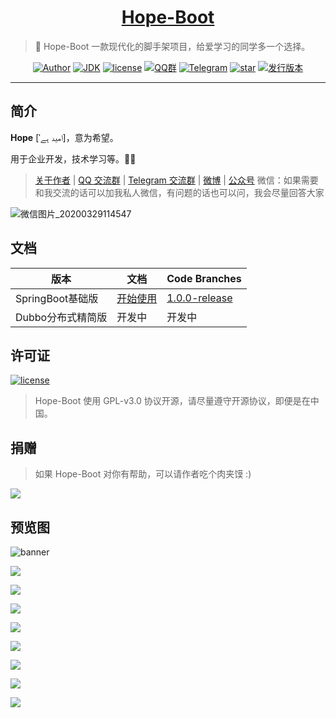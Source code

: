 <h1 align="center"><a href="https://github.com/java-aodeng" target="_blank">Hope-Boot</a></h1>

> 🌱 Hope-Boot 一款现代化的脚手架项目，给爱学习的同学多一个选择。

<p align="center">
<a href="http://ilovey.live"><img alt="Author" src="https://img.shields.io/badge/author-%E4%BD%8E%E8%B0%83%E5%B0%8F%E7%86%8A%E7%8C%AB-blue.svg"/></a>
<a href="https://github.com/hope-for/hope-boot"><img alt="JDK" src="https://img.shields.io/badge/JDK-1.8-orange.svg"/></a>
<a href="https://github.com/hope-for/hope-boot/blob/master/LICENSE"><img alt="license" src="https://img.shields.io/github/license/java-aodeng/hope.svg?style=flat-square"/></a>
<a href="https://jq.qq.com/?_wv=1027&k=574chhz"><img alt="QQ群" src="https://img.shields.io/badge/chat-%E4%BD%8E%E8%B0%83%E5%B0%8F%E7%86%8A%E7%8C%ABQQ%E7%BE%A4-yellow.svg"/></a>
<a href="https://t.me/joinchat/LSsyBxVKLGEkF5MtIhg6TQ"><img alt="Telegram" src="https://img.shields.io/badge/telegram-%E4%BD%8E%E8%B0%83%E5%B0%8F%E7%86%8A%E7%8C%AB--%E5%AE%98%E6%96%B9%E9%83%A8%E8%90%BD-orange.svg"/></a>
<a href="https://github.com/hope-for/hope-boot"><img alt="star" src="https://img.shields.io/github/stars/hope-for/hope-boot.svg?label=Stars&style=social"/></a>
<a href="https://github.com/hope-for/hope-boot/releases"><img alt="发行版本" src="https://img.shields.io/badge/release-%E5%8F%91%E8%A1%8C%E7%89%88%E6%9C%AC-red.svg"/></a>
</p>

------------------------------

## 简介

**Hope** [ˈامید ہے]，意为希望。

用于企业开发，技术学习等。🍻🍻

> [关于作者](http://ilovey.live/s/about) | [QQ 交流群](https://jq.qq.com/?_wv=1027&k=574chhz) | [Telegram 交流群](https://t.me/joinchat/LSsyBxVKLGEkF5MtIhg6TQ) | [微博](https://weibo.com/aodeng520?is_all=1) | [公众号](http://image.ilovey.live/image/9c2edb9f57037c89f52d757e3cf79683.jpg) 
微信：如果需要和我交流的话可以加我私人微信，有问题的话也可以问，我会尽量回答大家

![微信图片_20200329114547](http://image.ilovey.live/image/0d6ff0bf2d7d51cc9839bd17c7c9b746.png)

## 文档

| 版本     |    文档 | Code Branches |
| ---------- |-------------|--------|
| SpringBoot基础版 | [开始使用](https://github.com/hope-for/hope-boot/wiki/1.SpringBoot%E5%9F%BA%E7%A1%80%E7%89%88.%E4%BD%BF%E7%94%A8%E8%AF%B4%E6%98%8E) |[1.0.0-release](https://github.com/hope-for/hope-boot/tree/1.0.0-release)|
| Dubbo分布式精简版 | 开发中 |开发中|

## 许可证

[![license](https://img.shields.io/github/license/java-aodeng/hope.svg?style=flat-square)](https://github.com/hope-for/hope-boot/blob/master/LICENSE)

> Hope-Boot 使用 GPL-v3.0 协议开源，请尽量遵守开源协议，即便是在中国。

## 捐赠

>如果 Hope-Boot 对你有帮助，可以请作者吃个肉夹馍 :)

![](https://i.loli.net/2018/12/31/5c29d3b18826d.png)

## 预览图

![banner](https://i.loli.net/2019/11/13/BkoDw3SMh14p7JO.png)

![](https://i.loli.net/2019/05/01/5cc930100d298.png)

![](https://i.loli.net/2019/05/01/5cc9300612ca5.png)

![](https://i.loli.net/2019/05/01/5cc9300d45a92.png)

![](https://i.loli.net/2019/05/01/5cc9300d62006.png)

![](https://i.loli.net/2019/05/01/5cc9300d8fb70.png)

![](https://i.loli.net/2019/05/01/5cc9300bc316d.png)

![](https://i.loli.net/2019/05/01/5cc93003ef3d6.png)

![](https://i.loli.net/2019/05/01/5cc932128cc07.png)
